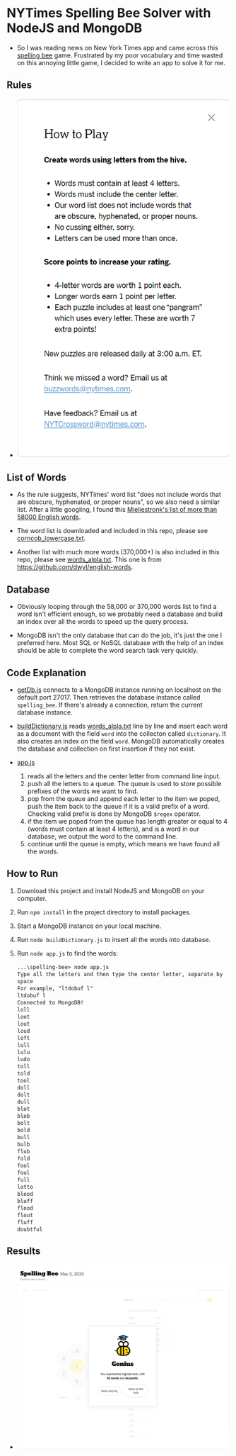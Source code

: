 # NYTimes Spelling Bee Solver with NodeJS and MongoDB

- So I was reading news on New York Times app and came across this [spelling bee](https://www.nytimes.com/puzzles/spelling-bee) game. Frustrated by my poor vocabulary and time wasted on this annoying little game, I decided to write an app to solve it for me.

## Rules

- ![Rules](./rules.png)

## List of Words

- As the rule suggests, NYTimes' word list "does not include words that are obscure, hyphenated, or proper nouns", so we also need a similar list. After a little googling, I found this [Mieliestronk's list of more than 58000 English words](http://www.mieliestronk.com/wordlist.html).

- The word list is downloaded and included in this repo, please see [corncob_lowercase.txt](./corncob_lowercase.txt).

- Another list with much more words (370,000+) is also included in this repo, please see [words_alpla.txt](./words_alpha.txt). This one is from https://github.com/dwyl/english-words.

## Database

- Obviously looping through the 58,000 or 370,000 words list to find a word isn't efficient enough, so we probably need a database and build an index over all the words to speed up the query process.

- MongoDB isn't the only database that can do the job, it's just the one I preferred here. Most SQL or NoSQL database with the help of an index should be able to complete the word search task very quickly.

## Code Explanation

- [getDb.js](./getDb.js) connects to a MongoDB instance running on localhost on the default port 27017. Then retrieves the database instance called `spelling_bee`. If there's already a connection, return the current database instance.

- [buildDictionary.js](./buildDictionary.js) reads [words_alpla.txt](./words_alpha.txt) line by line and insert each word as a document with the field `word` into the collecton called `dictionary`. It also creates an index on the field `word`. MongoDB automatically creates the database and collection on first insertion if they not exist.

- [app.js](./app.js)
  1. reads all the letters and the center letter from command line input.
  1. push all the letters to a queue. The queue is used to store possible prefixes of the words we want to find.
  1. pop from the queue and append each letter to the item we poped, push the item back to the queue if it is a valid prefix of a word. Checking valid prefix is done by MongoDB `$regex` operator.
  1. if the item we poped from the queue has length greater or equal to 4 (words must contain at least 4 letters), and is a word in our database, we output the word to the command line.
  1. continue until the queue is empty, which means we have found all the words.

## How to Run

1. Download this project and install NodeJS and MongoDB on your computer.

1. Run `npm install` in the project directory to install packages.

1. Start a MongoDB instance on your local machine.

1. Run `node buildDictionary.js` to insert all the words into database.

1. Run `node app.js` to find the words:
   ```
   ...\spelling-bee> node app.js
   Type all the letters and then type the center letter, separate by space
   For example, "ltdobuf l"
   ltdobuf l
   Connected to MongoDB!
   loll
   loot
   lout
   loud
   loft
   lull
   lulu
   ludo
   toll
   told
   tool
   doll
   dolt
   dull
   blot
   blob
   bolt
   bold
   bull
   bulb
   flub
   fold
   fool
   foul
   full
   lotto
   blood
   bluff
   flood
   flout
   fluff
   doubtful
   ```

## Results

- ![Results](./results.png)
